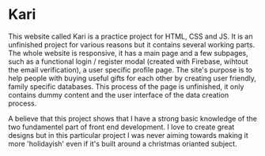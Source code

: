 # Kari

This website called Kari is a practice project for HTML, CSS and JS. It is an unfinished project for various reasons but it contains several working parts. The whole website is responsive, it has a main page and a few subpages, such as a functional login / register modal (created with Firebase, wihtout the email verification), a user specific profile page. The site's purpose is to help people with buying useful gifts for each other by creating user friendly, family specific databases. This process of the page is unfinished, it only contains dummy content and the user interface of the data creation process.

A believe that this project shows that I have a strong basic knowledge of the two fundamentel part of front end development. I love to create great designs but in this particular project I was never aiming towards making it more 'holidayish' even if it's built around a christmas orianted subject.

